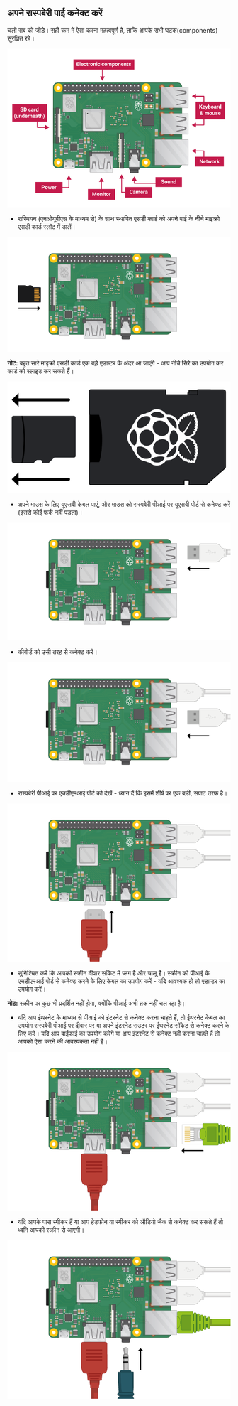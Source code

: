 ## अपने रास्पबेरी पाई कनेक्ट करें

चलो सब को जोड़े। सही क्रम में ऐसा करना महत्वपूर्ण है, ताकि आपके सभी घटक(components) सुरक्षित रहे।

![पीआई कनेक्शन](images/pi-labelled.png)

+ रास्पियन (एनओयूबीएस के माध्यम से) के साथ स्थापित एसडी कार्ड को अपने पाई के नीचे माइक्रो एसडी कार्ड स्लॉट में डालें। 

![एसडी कार्ड](images/pi-sd.png)

**नोट:** बहुत सारे माइक्रो एसडी कार्ड एक बड़े एडाप्टर के अंदर आ जाएंगे - आप नीचे सिरे का उपयोग कर कार्ड को स्लाइड कर सकते हैं।

![एसडी कार्ड धारक](images/sd-card-holder.png)

+ अपने माउस के लिए यूएसबी केबल पाएं, और माउस को रास्पबेरी पीआई पर यूएसबी पोर्ट से कनेक्ट करें (इससे कोई फर्क नहीं पड़ता)।

![माउस](images/pi-mouse.png)

+ कीबोर्ड को उसी तरह से कनेक्ट करें।

![कीबोर्ड](images/pi-keyboard.png)

+ रास्पबेरी पीआई पर एचडीएमआई पोर्ट को देखें - ध्यान दें कि इसमें शीर्ष पर एक बड़ी, सपाट तरफ है।

![HDMI](images/pi-hdmi.png)

+ सुनिश्चित करें कि आपकी स्क्रीन दीवार सॉकेट में प्लग है और चालू है। स्क्रीन को पीआई के एचडीएमआई पोर्ट से कनेक्ट करने के लिए केबल का उपयोग करें - यदि आवश्यक हो तो एडाप्टर का उपयोग करें।

**नोट:** स्क्रीन पर कुछ भी प्रदर्शित नहीं होगा, क्योंकि पीआई अभी तक नहीं चल रहा है।

+ यदि आप ईथरनेट के माध्यम से पीआई को इंटरनेट से कनेक्ट करना चाहते हैं, तो ईथरनेट केबल का उपयोग रास्पबेरी पीआई पर दीवार पर या अपने इंटरनेट राउटर पर ईथरनेट सॉकेट से कनेक्ट करने के लिए करें। यदि आप वाईफाई का उपयोग करेंगे या आप इंटरनेट से कनेक्ट नहीं करना चाहते हैं तो आपको ऐसा करने की आवश्यकता नहीं है।

![ईथरनेट](images/pi-ethernet.png)

+ यदि आपके पास स्पीकर हैं या आप हेडफोन या स्पीकर को ऑडियो जैक से कनेक्ट कर सकते हैं तो ध्वनि आपकी स्क्रीन से आएगी।

![हेडफोन](images/pi-headphones.png)